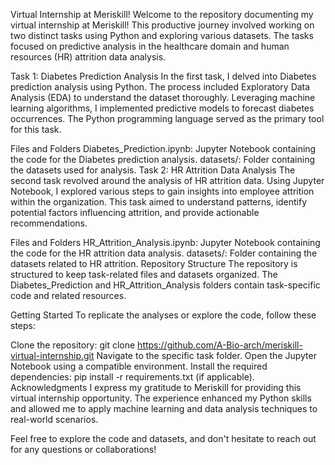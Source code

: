 Virtual Internship at Meriskill!
Welcome to the repository documenting my virtual internship at Meriskill! This productive journey involved working on two distinct tasks using Python and exploring various datasets. The tasks focused on predictive analysis in the healthcare domain and human resources (HR) attrition data analysis.

Task 1: Diabetes Prediction Analysis
In the first task, I delved into Diabetes prediction analysis using Python. The process included Exploratory Data Analysis (EDA) to understand the dataset thoroughly. Leveraging machine learning algorithms, I implemented predictive models to forecast diabetes occurrences. The Python programming language served as the primary tool for this task.

Files and Folders
Diabetes_Prediction.ipynb: Jupyter Notebook containing the code for the Diabetes prediction analysis.
datasets/: Folder containing the datasets used for analysis.
Task 2: HR Attrition Data Analysis
The second task revolved around the analysis of HR attrition data. Using Jupyter Notebook, I explored various steps to gain insights into employee attrition within the organization. This task aimed to understand patterns, identify potential factors influencing attrition, and provide actionable recommendations.

Files and Folders
HR_Attrition_Analysis.ipynb: Jupyter Notebook containing the code for the HR attrition data analysis.
datasets/: Folder containing the datasets related to HR attrition.
Repository Structure
The repository is structured to keep task-related files and datasets organized. The Diabetes_Prediction and HR_Attrition_Analysis folders contain task-specific code and related resources.

Getting Started
To replicate the analyses or explore the code, follow these steps:

Clone the repository: git clone https://github.com/A-Bio-arch/meriskill-virtual-internship.git
Navigate to the specific task folder.
Open the Jupyter Notebook using a compatible environment.
Install the required dependencies: pip install -r requirements.txt (if applicable).
Acknowledgments
I express my gratitude to Meriskill for providing this virtual internship opportunity. The experience enhanced my Python skills and allowed me to apply machine learning and data analysis techniques to real-world scenarios.

Feel free to explore the code and datasets, and don't hesitate to reach out for any questions or collaborations!


